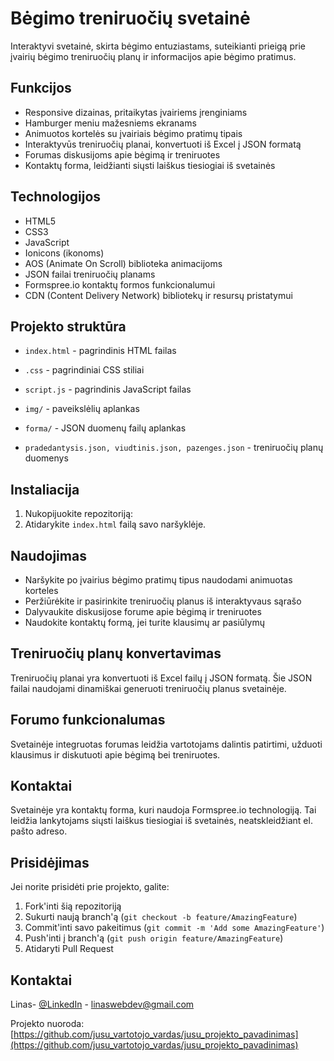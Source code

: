 # Bėgimo treniruočių svetainė

Interaktyvi svetainė, skirta bėgimo entuziastams, suteikianti prieigą prie įvairių bėgimo treniruočių planų ir informacijos apie bėgimo pratimus.

## Funkcijos

- Responsive dizainas, pritaikytas įvairiems įrenginiams
- Hamburger meniu mažesniems ekranams
- Animuotos kortelės su įvairiais bėgimo pratimų tipais
- Interaktyvūs treniruočių planai, konvertuoti iš Excel į JSON formatą
- Forumas diskusijoms apie bėgimą ir treniruotes
- Kontaktų forma, leidžianti siųsti laiškus tiesiogiai iš svetainės

## Technologijos

- HTML5
- CSS3
- JavaScript
- Ionicons (ikonoms)
- AOS (Animate On Scroll) biblioteka animacijoms
- JSON failai treniruočių planams
- Formspree.io kontaktų formos funkcionalumui
- CDN (Content Delivery Network) bibliotekų ir resursų pristatymui

## Projekto struktūra

- `index.html` - pagrindinis HTML failas

- `.css` - pagrindiniai CSS stiliai
- `script.js` - pagrindinis JavaScript failas
- `img/` - paveikslėlių aplankas
- `forma/` - JSON duomenų failų aplankas
- `pradedantysis.json, viudtinis.json, pazenges.json` - treniruočių planų duomenys

## Instaliacija

1. Nukopijuokite repozitoriją:
2. Atidarykite `index.html` failą savo naršyklėje.

## Naudojimas

- Naršykite po įvairius bėgimo pratimų tipus naudodami animuotas korteles
- Peržiūrėkite ir pasirinkite treniruočių planus iš interaktyvaus sąrašo
- Dalyvaukite diskusijose forume apie bėgimą ir treniruotes
- Naudokite kontaktų formą, jei turite klausimų ar pasiūlymų

## Treniruočių planų konvertavimas

Treniruočių planai yra konvertuoti iš Excel failų į JSON formatą. Šie JSON failai naudojami dinamiškai generuoti treniruočių planus svetainėje.

## Forumo funkcionalumas

Svetainėje integruotas forumas leidžia vartotojams dalintis patirtimi, užduoti klausimus ir diskutuoti apie bėgimą bei treniruotes.

## Kontaktai

Svetainėje yra kontaktų forma, kuri naudoja Formspree.io technologiją. Tai leidžia lankytojams siųsti laiškus tiesiogiai iš svetainės, neatskleidžiant el. pašto adreso.

## Prisidėjimas

Jei norite prisidėti prie projekto, galite:

1. Fork'inti šią repozitoriją
2. Sukurti naują branch'ą (`git checkout -b feature/AmazingFeature`)
3. Commit'inti savo pakeitimus (`git commit -m 'Add some AmazingFeature'`)
4. Push'inti į branch'ą (`git push origin feature/AmazingFeature`)
5. Atidaryti Pull Request

## Kontaktai

Linas- [@LinkedIn](https://lt.linkedin.com/in/linas-ulevi%C4%8Dius-48366113b) - linaswebdev@gmail.com

Projekto nuoroda: [https://github.com/jusu_vartotojo_vardas/jusu_projekto_pavadinimas](https://github.com/jusu_vartotojo_vardas/jusu_projekto_pavadinimas)
